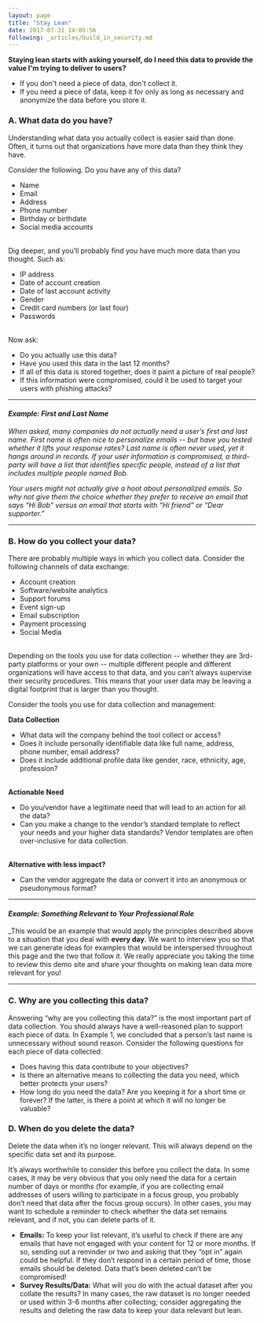 ```yaml
---
layout: page
title: "Stay Lean"
date: 2017-07-31 14:05:56
following: _articles/build_in_security.md
---
```

**Staying lean starts with asking yourself, do I need this data to provide the value I'm trying to deliver to users?**
* If you don't need a piece of data, don't collect it.
* If you need a piece of data, keep it for only as long as necessary and anonymize the data before you store it.

### A. What data do you have?
Understanding what data you actually collect is easier said than done.  Often, it turns out that organizations have more data than they think they have. 

Consider the following. Do you have any of this data?
- Name
- Email
- Address
- Phone number
- Birthday or birthdate
- Social media accounts <br/><br/>

Dig deeper, and you’ll probably find you have much more data than you thought. Such as:
- IP address
- Date of account creation
- Date of last account activity
- Gender
- Credit card numbers (or last four)
- Passwords <br/><br/>

Now ask:
- Do you actually use this data? 
- Have you used this data in the last 12 months? 
- If all of this data is stored together, does it paint a picture of real people? 
- If this information were compromised, could it be used to target your users with phishing attacks? 

---

#### _Example: First and Last Name_
_When asked, many companies do not actually need a user’s first and last name.  First name is often nice to personalize emails -- but have you tested whether it lifts your response rates? Last name is often never used, yet it hangs around in records.  If your user information is compromised, a third-party will have a list that identifies specific people, instead of a list that includes multiple people named Bob._

_Your users might not actually give a hoot about personalized emails.  So why not give them the choice whether they prefer to receive an email that says “Hi Bob” versus an email that starts with “Hi friend” or “Dear supporter.”_

---

### B. How do you collect your data?

There are probably multiple ways in which you collect data. Consider the following channels of data exchange:
- Account creation
- Software/website analytics
- Support forums
- Event sign-up
- Email subscription 
- Payment processing 
- Social Media <br/><br/>

Depending on the tools you use for data collection -- whether they are 3rd-party platforms or your own -- multiple different people and different organizations will have access to that data, and you can’t always supervise their security procedures. This means that your user data may be leaving a digital footprint that is larger than you thought.  

Consider the tools you use for data collection and management:<br />

**Data Collection**
- What data will the company behind the tool collect or access?
- Does it include personally identifiable data like full name, address, phone number, email address?
- Does it include additional profile data like gender, race, ethnicity, age, profession? <br/><br/>

**Actionable Need**
- Do you/vendor have a legitimate need that will lead to an action for all the data? 
- Can you make a change to the vendor’s standard template to reflect your needs and your higher data standards? Vendor templates are often over-inclusive for data collection. <br/><br/>
    
**Alternative with less impact?**
- Can the vendor aggregate the data or convert it into an anonymous or pseudonymous format?

---

#### _Example: Something Relevant to Your Professional Role_ 
_This would be an example that would apply the principles described above to a situation that you deal with <b>every day</b>. We want to interview you so that we can generate ideas for examples that would be interspersed throughout this page and the two that follow it. We really appreciate you taking the time to review this demo site and share your thoughts on making lean data more relevant for you!

---

### C. Why are you collecting this data?
Answering “why are you collecting this data?” is the most important part of data collection. You should always have a well-reasoned plan to support each piece of data. In Example 1, we concluded that a person’s last name is unnecessary without sound reason.  Consider the following questions for each piece of data collected:
- Does having this data contribute to your objectives?
- Is there an alternative means to collecting the data you need, which better protects your users?
- How long do you need the data? Are you keeping it for a short time or forever? If the latter, is there a point at which it will no longer be valuable?


### D. When do you delete the data?
Delete the data when it’s no longer relevant.  This will always depend on the specific data set and its purpose.  

It’s always worthwhile to consider this before you collect the data.  In some cases, it may be very obvious that you only need the data for a certain number of days or months (for example, if you are collecting email addresses of users willing to participate in a focus group, you probably don’t need that data after the focus group occurs).  In other cases, you may want to schedule a reminder to check whether the data set remains relevant, and if not, you can delete parts of it. 
* **Emails:** To keep your list relevant, it’s useful to check if there are any emails that have not engaged with your content for 12 or more months. If so, sending out a reminder or two and asking that they “opt in” again could be helpful. If they don’t respond in a certain period of time, those emails should be deleted. Data that’s been deleted can’t be compromised!
* **Survey Results/Data:** What will you do with the actual dataset after you collate the results? In many cases, the raw dataset is no longer needed or used within 3-6 months after collecting; consider aggregating the results and deleting the raw data to keep your data relevant but lean.

